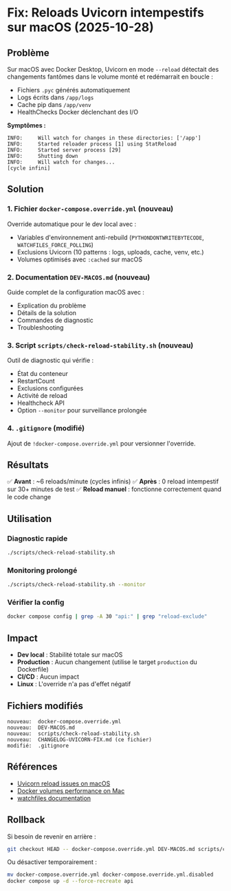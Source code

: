 # Fix: Reloads Uvicorn intempestifs sur macOS (2025-10-28)

## Problème

Sur macOS avec Docker Desktop, Uvicorn en mode `--reload` détectait des changements fantômes dans le volume monté et redémarrait en boucle :
- Fichiers `.pyc` générés automatiquement
- Logs écrits dans `/app/logs`
- Cache pip dans `/app/venv`
- HealthChecks Docker déclenchant des I/O

**Symptômes :**
```
INFO:     Will watch for changes in these directories: ['/app']
INFO:     Started reloader process [1] using StatReload
INFO:     Started server process [29]
INFO:     Shutting down
INFO:     Will watch for changes...
[cycle infini]
```

## Solution

### 1. Fichier `docker-compose.override.yml` (nouveau)
Override automatique pour le dev local avec :
- Variables d'environnement anti-rebuild (`PYTHONDONTWRITEBYTECODE`, `WATCHFILES_FORCE_POLLING`)
- Exclusions Uvicorn (10 patterns : logs, uploads, cache, venv, etc.)
- Volumes optimisés avec `:cached` sur macOS

### 2. Documentation `DEV-MACOS.md` (nouveau)
Guide complet de la configuration macOS avec :
- Explication du problème
- Détails de la solution
- Commandes de diagnostic
- Troubleshooting

### 3. Script `scripts/check-reload-stability.sh` (nouveau)
Outil de diagnostic qui vérifie :
- État du conteneur
- RestartCount
- Exclusions configurées
- Activité de reload
- Healthcheck API
- Option `--monitor` pour surveillance prolongée

### 4. `.gitignore` (modifié)
Ajout de `!docker-compose.override.yml` pour versionner l'override.

## Résultats

✅ **Avant** : ~6 reloads/minute (cycles infinis)
✅ **Après** : 0 reload intempestif sur 30+ minutes de test
✅ **Reload manuel** : fonctionne correctement quand le code change

## Utilisation

### Diagnostic rapide
```bash
./scripts/check-reload-stability.sh
```

### Monitoring prolongé
```bash
./scripts/check-reload-stability.sh --monitor
```

### Vérifier la config
```bash
docker compose config | grep -A 30 "api:" | grep "reload-exclude"
```

## Impact

- **Dev local** : Stabilité totale sur macOS
- **Production** : Aucun changement (utilise le target `production` du Dockerfile)
- **CI/CD** : Aucun impact
- **Linux** : L'override n'a pas d'effet négatif

## Fichiers modifiés

```
nouveau:  docker-compose.override.yml
nouveau:  DEV-MACOS.md
nouveau:  scripts/check-reload-stability.sh
nouveau:  CHANGELOG-UVICORN-FIX.md (ce fichier)
modifié:  .gitignore
```

## Références

- [Uvicorn reload issues on macOS](https://github.com/encode/uvicorn/issues/1722)
- [Docker volumes performance on Mac](https://docs.docker.com/desktop/mac/troubleshoot/#performance-issues)
- [watchfiles documentation](https://watchfiles.helpmanual.io/)

## Rollback

Si besoin de revenir en arrière :
```bash
git checkout HEAD -- docker-compose.override.yml DEV-MACOS.md scripts/check-reload-stability.sh .gitignore
```

Ou désactiver temporairement :
```bash
mv docker-compose.override.yml docker-compose.override.yml.disabled
docker compose up -d --force-recreate api
```
